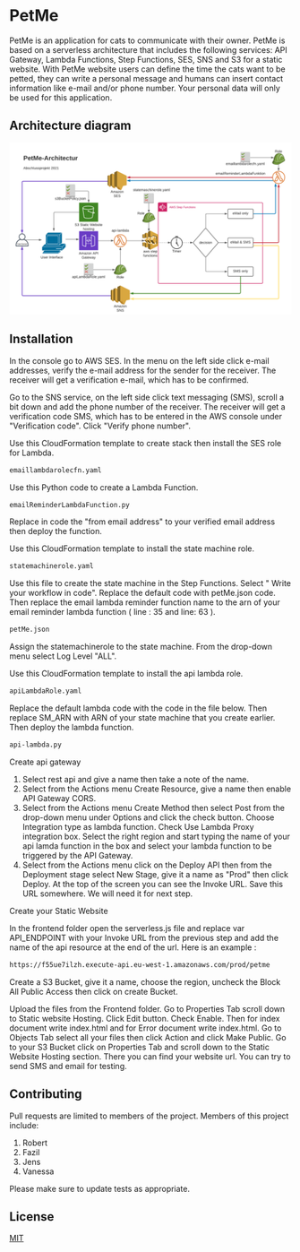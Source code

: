 # PetMe

PetMe is an application for cats to communicate with their owner. PetMe is based on a serverless architecture that includes the following services: 
API Gateway, Lambda Functions, Step Functions, SES, SNS and S3 for a static website. 
With PetMe website users can define the time the cats want to be petted, they can write a personal message and humans can insert contact information like e-mail and/or phone number. Your personal data will only be used for this application.

## Architecture diagram
<img src="images/Architecture_diagram.png">

## Installation

In the console go to AWS SES. In the menu on the left side click e-mail addresses, verify the e-mail address for the sender for the receiver.
The receiver will get a verification e-mail, which has to be confirmed.

Go to the SNS service, on the left side click text messaging (SMS), scroll a bit down and add the phone number of the receiver.
The receiver will get a verification code SMS, which has to be entered in the AWS console under "Verification code". Click "Verify phone number".

Use this CloudFormation template to create stack then install the SES role for Lambda.

```bash
emaillambdarolecfn.yaml
```

Use this Python code to create a Lambda Function.

```bash
emailReminderLambdaFunction.py
```
Replace in code the "from email address" to your verified email address then deploy the function.

Use this CloudFormation template to install the state machine role.

```bash
statemachinerole.yaml
```

Use this file to create the state machine in the Step Functions. Select " Write your workflow in code". Replace the default code with petMe.json code. Then replace the email lambda reminder function name to the arn of your email reminder lambda function ( line : 35 and line: 63 ).

```bash
petMe.json
```
Assign the statemachinerole to the state machine. From the drop-down menu select Log Level "ALL".


Use this CloudFormation template to install the api lambda role.

```bash
apiLambdaRole.yaml
```

Replace the default lambda code with the code in the file below. Then replace SM_ARN with ARN of your state machine that you create earlier. Then deploy the lambda function.

```bash
api-lambda.py
```

Create api gateway

1. Select rest api and give a name then take a note of the name.
2. Select from the Actions menu Create Resource, give a name then enable API Gateway CORS.
3. Select from the Actions menu Create Method then select Post from the drop-down menu under Options and click the check button. Choose Integration type as lambda function. Check Use Lambda Proxy integration box. Select the right region and start typing the name of your api lamda function in the box and select your lambda function to be triggered by the API Gateway. 
4. Select from the Actions menu click on the Deploy API then from the Deployment stage select New Stage, give it a name as "Prod" then click Deploy. At the top of the screen you can see the Invoke URL. Save this URL somewhere. We will need it for next step.

Create your Static Website

In the frontend folder open the serverless.js file and replace var API_ENDPOINT  with your Invoke URL from the previous step and add the name of the api resource at the end of the url. Here is an example :

```bash
https://f55ue7ilzh.execute-api.eu-west-1.amazonaws.com/prod/petme
```
Create a S3 Bucket, give it a name, choose the region, uncheck the  Block All Public Access then click on create Bucket.

Upload the files from the Frontend folder. Go to Properties Tab scroll down to Static website Hosting. Click Edit button. Check Enable. Then for index document write index.html  and for Error document write index.html. Go to Objects Tab select all your files then click Action and click Make Public. Go to your S3 Bucket click on Properties Tab and scroll down to the Static Website Hosting section. There you can find your website url. You can try to send SMS and email for testing. 


## Contributing
Pull requests are limited to members of the project. 
Members of this project include:

1. Robert
2. Fazil
3. Jens
4. Vanessa

Please make sure to update tests as appropriate.

## License
[MIT](https://choosealicense.com/licenses/mit/)
